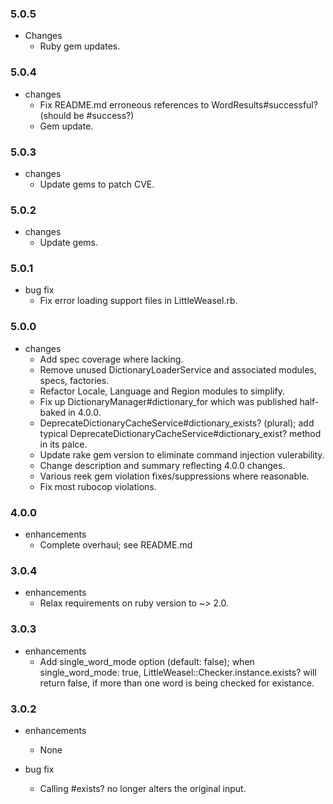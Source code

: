 ### 5.0.5
* Changes
  * Ruby gem updates.

### 5.0.4
* changes
  * Fix README.md erroneous references to WordResults#successful? (should be #success?)
  * Gem update.
### 5.0.3
* changes
  * Update gems to patch CVE.
### 5.0.2
* changes
  * Update gems.
### 5.0.1
* bug fix
  * Fix error loading support files in LittleWeasel.rb.
### 5.0.0
* changes
  * Add spec coverage where lacking.
  * Remove unused DictionaryLoaderService and associated modules, specs, factories.
  * Refactor Locale, Language and Region modules to simplify.
  * Fix up DictionaryManager#dictionary_for which was published
    half-baked in 4.0.0.
  * DeprecateDictionaryCacheService#dictionary_exists? (plural); add typical DeprecateDictionaryCacheService#dictionary_exist? method in its palce.
  *  Update rake gem version to eliminate command injection vulerability.
  * Change description and summary reflecting 4.0.0 changes.
  * Various reek gem violation fixes/suppressions where reasonable.
  * Fix most rubocop violations.

### 4.0.0
* enhancements
  * Complete overhaul; see README.md

### 3.0.4
* enhancements
  * Relax requirements on ruby version to ~> 2.0.

### 3.0.3

* enhancements
  * Add single_word_mode option (default: false); when single_word_mode: true, LittleWeasel::Checker.instance.exists? will return false, if more than one word is being checked for existance.

### 3.0.2

* enhancements
  * None

* bug fix
  * Calling #exists? no longer alters the original input.
